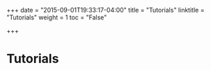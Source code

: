 +++
date = "2015-09-01T19:33:17-04:00"
title = "Tutorials"
linktitle = "Tutorials"
weight = 1
toc = "False"

+++

# Tutorials

